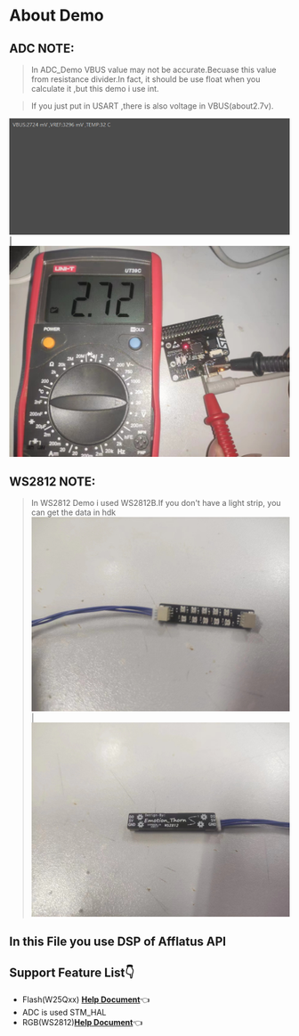 # About Demo 
## ADC NOTE:
> In ADC_Demo VBUS value may not be accurate.Becuase this value from resistance divider.In fact, it should be use float when you calculate it ,but this demo i use int.

>If you just put in USART ,there is also voltage in VBUS(about2.7v). 

!["USART_ADC"](./images_Demo/uasrt_adc.png)|!["VBUS"](./images_Demo/vbus.jpg)
## WS2812 NOTE:
>In WS2812 Demo i used WS2812B.If you don't have a light strip, you can get the data in hdk
!["TOP"](./images_Demo/TOP_WS2812.jpg)|!["BOTTOM"](./images_Demo/BOTTOM_WS2812.jpg)
## In this File you use DSP of Afflatus API 
## Support Feature List👇
* Flash(W25Qxx)  [**Help Document**](./Doc/W25Qxx.pdf)👈
* ADC is used STM_HAL
* RGB(WS2812)[**Help Document**](./Doc/W25Qxx.pdf)👈